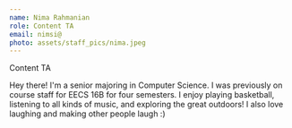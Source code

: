 ```yaml
---
name: Nima Rahmanian
role: Content TA
email: nimsi@
photo: assets/staff_pics/nima.jpeg
---
```


Content TA 

Hey there! I'm a senior majoring in Computer Science. I was previously on course staff for EECS 16B for four semesters. I enjoy playing basketball, listening to all kinds of music, and exploring the great outdoors! I also love laughing and making other people laugh :)